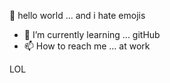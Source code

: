 👋 hello world ... and i hate emojis
- 🌱 I’m currently learning ... gitHub
- 📫 How to reach me ...
at work

LOL

<!---
chrissichrist/chrissichrist is a ✨ special ✨ repository because its `README.md` (this file) appears on your GitHub profile.
You can click the Preview link to take a look at your changes.
--->
